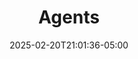 ---
weight: 999
title: "Agents"
description: ""
icon: "article"
date: "2025-02-20T21:01:36-05:00"
lastmod: "2025-02-20T21:01:36-05:00"
draft: true
toc: true
---